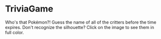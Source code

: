 # TriviaGame
Who's that Pokémon?! Guess the name of all of the critters before the time expires. Don't recognize the silhouette? Click on the image to see them in full color.
